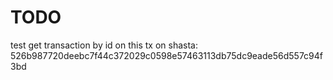 # TODO

test get transaction by id on this tx on shasta: 526b987720deebc7f44c372029c0598e57463113db75dc9eade56d557c94f3bd
